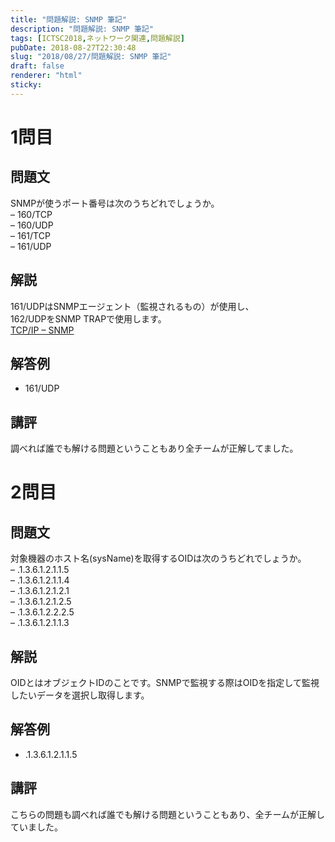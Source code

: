 ```yaml
---
title: "問題解説: SNMP 筆記"
description: "問題解説: SNMP 筆記"
tags: [ICTSC2018,ネットワーク関連,問題解説]
pubDate: 2018-08-27T22:30:48
slug: "2018/08/27/問題解説: SNMP 筆記"
draft: false
renderer: "html"
sticky: 
---
```


<h1>1問目</h1>
<h2>問題文</h2>
<p>SNMPが使うポート番号は次のうちどれでしょうか。<br />
&#8211; 160/TCP<br />
&#8211; 160/UDP<br />
&#8211; 161/TCP<br />
&#8211; 161/UDP</p>
<h2>解説</h2>
<p>161/UDPはSNMPエージェント（監視されるもの）が使用し、<br />
162/UDPをSNMP TRAPで使用します。<br />
<a href="https://www.infraexpert.com/study/tcpip21.html">TCP/IP &#8211; SNMP</a></p>
<h2>解答例</h2>
<ul>
<li>161/UDP</li>
</ul>
<h2>講評</h2>
<p>調べれば誰でも解ける問題ということもあり全チームが正解してました。</p>
<h1>2問目</h1>
<h2>問題文</h2>
<p>対象機器のホスト名(sysName)を取得するOIDは次のうちどれでしょうか。<br />
  &#8211; .1.3.6.1.2.1.1.5<br />
  &#8211; .1.3.6.1.2.1.1.4<br />
  &#8211; .1.3.6.1.2.1.2.1<br />
  &#8211; .1.3.6.1.2.1.2.5<br />
  &#8211; .1.3.6.1.2.2.2.5<br />
  &#8211; .1.3.6.1.2.1.1.3</p>
<h2>解説</h2>
<p>OIDとはオブジェクトIDのことです。SNMPで監視する際はOIDを指定して監視したいデータを選択し取得します。</p>
<h2>解答例</h2>
<ul>
<li>.1.3.6.1.2.1.1.5</li>
</ul>
<h2>講評</h2>
<p>こちらの問題も調べれば誰でも解ける問題ということもあり、全チームが正解していました。</p>
